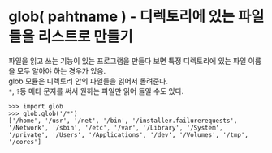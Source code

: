 # glob( pahtname ) - 디렉토리에 있는 파일들을 리스트로 만들기
파일을 읽고 쓰는 기능이 있는 프로그램을 만들다 보면 특정 디렉토리에 있는 파일 이름을 모두 알아야 하는 경우가 있음.  
glob 모듈은 디렉토리 안의 파일들을 읽어서 돌려준다.  
`*`, `?`등 메타 문자를 써서 원하는 파일만 읽어 들일 수도 있다.

```
>>> import glob
>>> glob.glob('/*')
['/home', '/usr', '/net', '/bin', '/installer.failurerequests', '/Network', '/sbin', '/etc', '/var', '/Library', '/System', '/private', '/Users', '/Applications', '/dev', '/Volumes', '/tmp', '/cores']
```